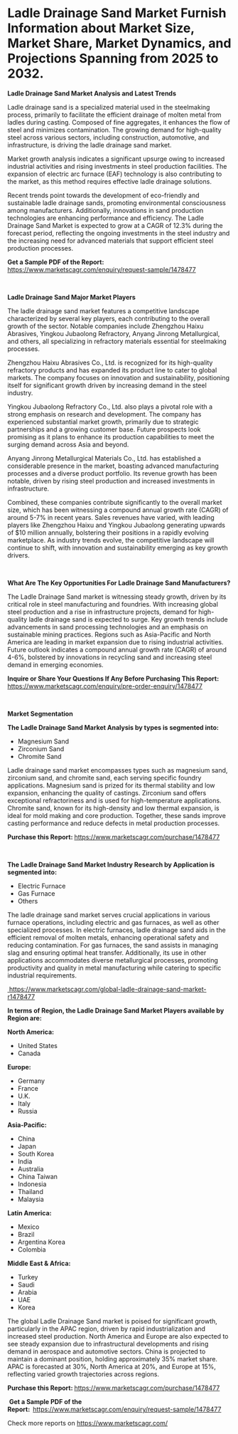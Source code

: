 <p><h1>Ladle Drainage Sand Market Furnish Information about Market Size, Market Share, Market Dynamics, and Projections Spanning from 2025 to 2032.</h1></p><p><strong>Ladle Drainage Sand Market Analysis and Latest Trends</strong></p>
<p><p>Ladle drainage sand is a specialized material used in the steelmaking process, primarily to facilitate the efficient drainage of molten metal from ladles during casting. Composed of fine aggregates, it enhances the flow of steel and minimizes contamination. The growing demand for high-quality steel across various sectors, including construction, automotive, and infrastructure, is driving the ladle drainage sand market.</p><p>Market growth analysis indicates a significant upsurge owing to increased industrial activities and rising investments in steel production facilities. The expansion of electric arc furnace (EAF) technology is also contributing to the market, as this method requires effective ladle drainage solutions. </p><p>Recent trends point towards the development of eco-friendly and sustainable ladle drainage sands, promoting environmental consciousness among manufacturers. Additionally, innovations in sand production technologies are enhancing performance and efficiency. The Ladle Drainage Sand Market is expected to grow at a CAGR of 12.3% during the forecast period, reflecting the ongoing investments in the steel industry and the increasing need for advanced materials that support efficient steel production processes.</p></p>
<p><strong>Get a Sample PDF of the Report:&nbsp;</strong> <a href="https://www.marketscagr.com/enquiry/request-sample/1478477?utm_campaign=1879&utm_medium=2&utm_source=Github&utm_content=ia&utm_term=23032025&utm_id=ladle-drainage-sand">https://www.marketscagr.com/enquiry/request-sample/1478477</a></p>
<p>&nbsp;</p>
<p><strong>Ladle Drainage Sand Major Market Players</strong></p>
<p><p>The ladle drainage sand market features a competitive landscape characterized by several key players, each contributing to the overall growth of the sector. Notable companies include Zhengzhou Haixu Abrasives, Yingkou Jubaolong Refractory, Anyang Jinrong Metallurgical, and others, all specializing in refractory materials essential for steelmaking processes.</p><p>Zhengzhou Haixu Abrasives Co., Ltd. is recognized for its high-quality refractory products and has expanded its product line to cater to global markets. The company focuses on innovation and sustainability, positioning itself for significant growth driven by increasing demand in the steel industry.</p><p>Yingkou Jubaolong Refractory Co., Ltd. also plays a pivotal role with a strong emphasis on research and development. The company has experienced substantial market growth, primarily due to strategic partnerships and a growing customer base. Future prospects look promising as it plans to enhance its production capabilities to meet the surging demand across Asia and beyond.</p><p>Anyang Jinrong Metallurgical Materials Co., Ltd. has established a considerable presence in the market, boasting advanced manufacturing processes and a diverse product portfolio. Its revenue growth has been notable, driven by rising steel production and increased investments in infrastructure.</p><p>Combined, these companies contribute significantly to the overall market size, which has been witnessing a compound annual growth rate (CAGR) of around 5-7% in recent years. Sales revenues have varied, with leading players like Zhengzhou Haixu and Yingkou Jubaolong generating upwards of $10 million annually, bolstering their positions in a rapidly evolving marketplace. As industry trends evolve, the competitive landscape will continue to shift, with innovation and sustainability emerging as key growth drivers.</p></p>
<p>&nbsp;</p>
<p><strong>What Are The Key Opportunities For Ladle Drainage Sand Manufacturers?</strong></p>
<p><p>The Ladle Drainage Sand market is witnessing steady growth, driven by its critical role in steel manufacturing and foundries. With increasing global steel production and a rise in infrastructure projects, demand for high-quality ladle drainage sand is expected to surge. Key growth trends include advancements in sand processing technologies and an emphasis on sustainable mining practices. Regions such as Asia-Pacific and North America are leading in market expansion due to rising industrial activities. Future outlook indicates a compound annual growth rate (CAGR) of around 4-6%, bolstered by innovations in recycling sand and increasing steel demand in emerging economies.</p></p>
<p><strong>Inquire or Share Your Questions If Any Before Purchasing This Report:</strong> <a href="https://www.marketscagr.com/enquiry/pre-order-enquiry/1478477?utm_campaign=1879&utm_medium=2&utm_source=Github&utm_content=ia&utm_term=23032025&utm_id=ladle-drainage-sand">https://www.marketscagr.com/enquiry/pre-order-enquiry/1478477</a></p>
<p>&nbsp;</p>
<p><strong>Market Segmentation</strong></p>
<p><strong>The Ladle Drainage Sand Market Analysis by types is segmented into:</strong></p>
<p><ul><li>Magnesium Sand</li><li>Zirconium Sand</li><li>Chromite Sand</li></ul></p>
<p><p>Ladle drainage sand market encompasses types such as magnesium sand, zirconium sand, and chromite sand, each serving specific foundry applications. Magnesium sand is prized for its thermal stability and low expansion, enhancing the quality of castings. Zirconium sand offers exceptional refractoriness and is used for high-temperature applications. Chromite sand, known for its high-density and low thermal expansion, is ideal for mold making and core production. Together, these sands improve casting performance and reduce defects in metal production processes.</p></p>
<p><strong>Purchase this Report:&nbsp;</strong><a href="https://www.marketscagr.com/purchase/1478477?utm_campaign=1879&utm_medium=2&utm_source=Github&utm_content=ia&utm_term=23032025&utm_id=ladle-drainage-sand">https://www.marketscagr.com/purchase/1478477</a></p>
<p>&nbsp;</p>
<p><strong>The Ladle Drainage Sand Market Industry Research by Application is segmented into:</strong></p>
<p><ul><li>Electric Furnace</li><li>Gas Furnace</li><li>Others</li></ul></p>
<p><p>The ladle drainage sand market serves crucial applications in various furnace operations, including electric and gas furnaces, as well as other specialized processes. In electric furnaces, ladle drainage sand aids in the efficient removal of molten metals, enhancing operational safety and reducing contamination. For gas furnaces, the sand assists in managing slag and ensuring optimal heat transfer. Additionally, its use in other applications accommodates diverse metallurgical processes, promoting productivity and quality in metal manufacturing while catering to specific industrial requirements.</p></p>
<p><a href="https://www.marketscagr.com/global-ladle-drainage-sand-market-r1478477?utm_campaign=1879&utm_medium=2&utm_source=Github&utm_content=ia&utm_term=23032025&utm_id=ladle-drainage-sand">&nbsp;https://www.marketscagr.com/global-ladle-drainage-sand-market-r1478477</a></p>
<p><strong>In terms of Region, the Ladle Drainage Sand Market Players available by Region are:</strong></p>
<p>
    <p> <strong> North America: </strong>
        <ul>
            <li>United States</li>
            <li>Canada</li>
        </ul>
        </p> 
    <p> <strong> Europe: </strong>
        <ul>
            <li>Germany</li>
            <li>France</li>
            <li>U.K.</li>
            <li>Italy</li>
            <li>Russia</li>
        </ul>
        </p> 
    <p> <strong> Asia-Pacific: </strong>
        <ul>
            <li>China</li>
            <li>Japan</li>
            <li>South Korea</li>
            <li>India</li>
            <li>Australia</li>
            <li>China Taiwan</li>
            <li>Indonesia</li>
            <li>Thailand</li>
            <li>Malaysia</li>
        </ul>
        </p> 
    <p> <strong> Latin America: </strong>
        <ul>
            <li>Mexico</li>
            <li>Brazil</li>
            <li>Argentina Korea</li>
            <li>Colombia</li>
        </ul>
        </p> 
    <p> <strong> Middle East & Africa: </strong>
        <ul>
            <li>Turkey</li>
            <li>Saudi</li>
            <li>Arabia</li>
            <li>UAE</li>
            <li>Korea</li>
        </ul>
    </p>
    </p>
<p><p>The global Ladle Drainage Sand market is poised for significant growth, particularly in the APAC region, driven by rapid industrialization and increased steel production. North America and Europe are also expected to see steady expansion due to infrastructural developments and rising demand in aerospace and automotive sectors. China is projected to maintain a dominant position, holding approximately 35% market share. APAC is forecasted at 30%, North America at 20%, and Europe at 15%, reflecting varied growth trajectories across regions.</p></p>
<p><strong>Purchase this Report: </strong><a href="https://www.marketscagr.com/purchase/1478477?utm_campaign=1879&utm_medium=2&utm_source=Github&utm_content=ia&utm_term=23032025&utm_id=ladle-drainage-sand">https://www.marketscagr.com/purchase/1478477</a></p>
<p>&nbsp;<strong>Get a Sample PDF of the Report:&nbsp;&nbsp;</strong><a href="https://www.marketscagr.com/enquiry/request-sample/1478477?utm_campaign=1879&utm_medium=2&utm_source=Github&utm_content=ia&utm_term=23032025&utm_id=ladle-drainage-sand">https://www.marketscagr.com/enquiry/request-sample/1478477</a></p>
<p><strong></strong></p>
<p>Check more reports on <a href="https://www.marketscagr.com/?utm_campaign=1879&utm_medium=2&utm_source=Github&utm_content=ia&utm_term=23032025&utm_id=ladle-drainage-sand">https://www.marketscagr.com/</a></p>